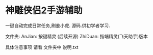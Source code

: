# 神雕侠侣2手游辅助

一键自动完成日常任务,刷姜小虎. 源码.供初学者学习.

文件夹:
AnJian: 按键精灵   (后续开源)
ZhiDuan: 指端精灵(飞天助手)版本

具体注意事项 请看 文件夹中 说明.txt

